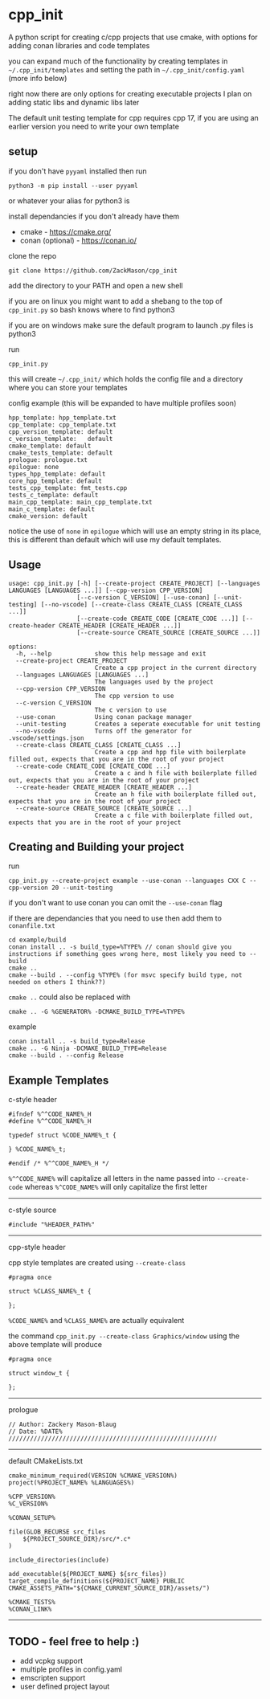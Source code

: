 # cpp_init
A python script for creating c/cpp projects that use cmake, with options for adding conan libraries and code templates

you can expand much of the functionality by creating templates in ```~/.cpp_init/templates``` and setting the path in ```~/.cpp_init/config.yaml``` (more info below)

right now there are only options for creating executable projects
I plan on adding static libs and dynamic libs later

The default unit testing template for cpp requires cpp 17, if you are using an earlier version you need to write your own template

## setup

if you don't have ```pyyaml``` installed then run
```
python3 -m pip install --user pyyaml
```
or whatever your alias for python3 is

install dependancies if you don't already have them
+ cmake - https://cmake.org/
+ conan (optional) - https://conan.io/ 

clone the repo

```
git clone https://github.com/ZackMason/cpp_init
```

add the directory to your PATH and open a new shell

if you are on linux you might want to add a shebang to the top of ```cpp_init.py``` so bash knows where to find python3 

if you are on windows make sure the default program to launch .py files is python3

run 
```
cpp_init.py
```

this will create ```~/.cpp_init/``` which holds the config file and a directory where you can store your templates

config example (this will be expanded to have multiple profiles soon)

```
hpp_template: hpp_template.txt
cpp_template: cpp_template.txt
cpp_version_template: default
c_version_template:   default
cmake_template: default
cmake_tests_template: default
prologue: prologue.txt
epilogue: none
types_hpp_template: default
core_hpp_template: default
tests_cpp_template: fmt_tests.cpp
tests_c_template: default
main_cpp_template: main_cpp_template.txt
main_c_template: default
cmake_version: default
```

notice the use of ```none``` in ```epilogue``` which will use an empty string in its place, this is different than default which
will use my default templates.

## Usage
```
usage: cpp_init.py [-h] [--create-project CREATE_PROJECT] [--languages LANGUAGES [LANGUAGES ...]] [--cpp-version CPP_VERSION]
                   [--c-version C_VERSION] [--use-conan] [--unit-testing] [--no-vscode] [--create-class CREATE_CLASS [CREATE_CLASS ...]]    
                   [--create-code CREATE_CODE [CREATE_CODE ...]] [--create-header CREATE_HEADER [CREATE_HEADER ...]]
                   [--create-source CREATE_SOURCE [CREATE_SOURCE ...]]

options:
  -h, --help            show this help message and exit
  --create-project CREATE_PROJECT
                        Create a cpp project in the current directory
  --languages LANGUAGES [LANGUAGES ...]
                        The languages used by the project
  --cpp-version CPP_VERSION
                        The cpp version to use
  --c-version C_VERSION
                        The c version to use
  --use-conan           Using conan package manager
  --unit-testing        Creates a seperate executable for unit testing
  --no-vscode           Turns off the generator for .vscode/settings.json
  --create-class CREATE_CLASS [CREATE_CLASS ...]
                        Create a cpp and hpp file with boilerplate filled out, expects that you are in the root of your project
  --create-code CREATE_CODE [CREATE_CODE ...]
                        Create a c and h file with boilerplate filled out, expects that you are in the root of your project
  --create-header CREATE_HEADER [CREATE_HEADER ...]
                        Create an h file with boilerplate filled out, expects that you are in the root of your project
  --create-source CREATE_SOURCE [CREATE_SOURCE ...]
                        Create a c file with boilerplate filled out, expects that you are in the root of your project
```


## Creating and Building your project

run 
```
cpp_init.py --create-project example --use-conan --languages CXX C --cpp-version 20 --unit-testing 
```
if you don't want to use conan you can omit the ```--use-conan``` flag

if there are dependancies that you need to use then add them to ```conanfile.txt```
```
cd example/build
conan install .. -s build_type=%TYPE% // conan should give you instructions if something goes wrong here, most likely you need to --build
cmake ..
cmake --build . --config %TYPE% (for msvc specify build type, not needed on others I think??)
```

```cmake ..``` could also be replaced with
```
cmake .. -G %GENERATOR% -DCMAKE_BUILD_TYPE=%TYPE%
```
example
```
conan install .. -s build_type=Release
cmake .. -G Ninja -DCMAKE_BUILD_TYPE=Release
cmake --build . --config Release
```

## Example Templates

c-style header
```
#ifndef %^^CODE_NAME%_H
#define %^^CODE_NAME%_H

typedef struct %CODE_NAME%_t {

} %CODE_NAME%_t;

#endif /* %^^CODE_NAME%_H */
```

```%^^CODE_NAME%``` will capitalize all letters in the name passed into ```--create-code``` whereas
```%^CODE_NAME%``` will only capitalize the first letter

---

c-style source
```
#include "%HEADER_PATH%"
```

---

cpp-style header

cpp style templates are created using ```--create-class```

```
#pragma once

struct %CLASS_NAME%_t {

};
```

```%CODE_NAME%``` and ```%CLASS_NAME%``` are actually equivalent 

the command ```cpp_init.py --create-class Graphics/window``` using the above template will produce 

```
#pragma once

struct window_t {

};
```

---

prologue
```
// Author: Zackery Mason-Blaug
// Date: %DATE%
//////////////////////////////////////////////////////////

```

---

default CMakeLists.txt
```
cmake_minimum_required(VERSION %CMAKE_VERSION%)
project(%PROJECT_NAME% %LANGUAGES%)

%CPP_VERSION%
%C_VERSION%

%CONAN_SETUP%

file(GLOB_RECURSE src_files 
    ${PROJECT_SOURCE_DIR}/src/*.c*
)

include_directories(include)

add_executable(${PROJECT_NAME} ${src_files})
target_compile_definitions(${PROJECT_NAME} PUBLIC CMAKE_ASSETS_PATH="${CMAKE_CURRENT_SOURCE_DIR}/assets/")

%CMAKE_TESTS%
%CONAN_LINK%
```

---
## TODO - feel free to help :)

+ add vcpkg support
+ multiple profiles in config.yaml
+ emscripten support
+ user defined project layout




